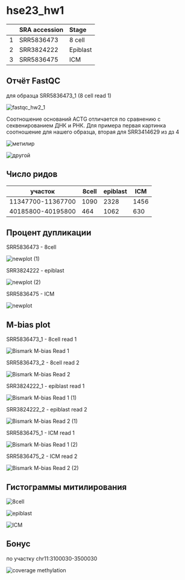 # hse23_hw1

| | SRA accession  | Stage    |
|---:|:-------------|:-----------|
| 1 | SRR5836473  | 8 cell       |
| 2 | SRR3824222 | Epiblast    |
| 3 | SRR5836475  | ICM       |

## Отчёт FastQC

для образца SRR5836473_1 (8 cell read 1)

![fastqc_hw2_1](https://user-images.githubusercontent.com/103137801/218765992-a88498e6-8994-4d66-8338-b6f75e00523e.png)

Соотношение оснований ACTG отличается по сравнению с секвенированием ДНК и РНК. Для примера первая картинка соотношение для нашего образца, вторая для SRR3414629 из дз 4

![метилир](https://user-images.githubusercontent.com/103137801/218776498-365f47c2-bf85-4723-945f-b41b155c2aba.png)

![другой](https://user-images.githubusercontent.com/103137801/218776441-81ea8def-bfe6-4cc9-ad8d-3f4bbde9ae0f.png)


## Число ридов

участок | 8cell | epiblast | ICM |
--- | --- | --- | --- | 
11347700-11367700 | 1090 | 2328 | 1456 |
40185800-40195800 | 464 | 1062 | 630 |

## Процент дупликации

SRR5836473 - 8cell

![newplot (1)](https://user-images.githubusercontent.com/103137801/218763864-7a712797-2ec3-48fa-92bc-31febc2528cd.png)

SRR3824222 - epiblast

![newplot (2)](https://user-images.githubusercontent.com/103137801/218764055-afdca031-832b-4ee9-b511-dd6dcefa1359.png)

SRR5836475 - ICM

![newplot](https://user-images.githubusercontent.com/103137801/218762814-fc8c5188-a0fa-4462-821b-b62ae7c857ff.png)


## M-bias plot

SRR5836473_1 - 8cell read 1

![Bismark M-bias Read 1](https://user-images.githubusercontent.com/103137801/218764759-002055ee-585d-4fd0-adb9-125257daa679.png)

SRR5836473_2 - 8cell read 2

![Bismark M-bias Read 2](https://user-images.githubusercontent.com/103137801/218764895-b07d37dd-0ee4-4389-a78d-94fdcd4f1221.png)

SRR3824222_1 - epiblast read 1

![Bismark M-bias Read 1 (1)](https://user-images.githubusercontent.com/103137801/218765057-d65ab9f7-c1fc-41fa-bb76-9dbd4c98c2a3.png)

SRR3824222_2 - epiblast read 2

![Bismark M-bias Read 2 (1)](https://user-images.githubusercontent.com/103137801/218765183-c1435516-23a6-4089-b723-0d828aaec151.png)

SRR5836475_1 - ICM read 1

![Bismark M-bias Read 1 (2)](https://user-images.githubusercontent.com/103137801/218765636-87e2eb57-367c-4a5d-92c6-6982884ad30c.png)

SRR5836475_2 - ICM read 2

![Bismark M-bias Read 2 (2)](https://user-images.githubusercontent.com/103137801/218765763-4dd8c009-97b9-4ce8-ae7f-4136b8d81876.png)


## Гистограммы митилирования

![8cell](https://user-images.githubusercontent.com/103137801/218759207-ee81611c-c4c7-4fda-8cec-083f29793641.png)

![epiblast](https://user-images.githubusercontent.com/103137801/218759263-ca74bb13-50a6-4a3d-beed-3730e95558b4.png)

![ICM](https://user-images.githubusercontent.com/103137801/218759027-3f6e7126-b7c7-4a9c-a198-31373e0edae4.png)


## Бонус 

по участку chr11:3100030-3500030

![coverage methylation](https://user-images.githubusercontent.com/103137801/218758954-b50a8bd6-057c-4a48-95c7-efbd18c4828b.png)




